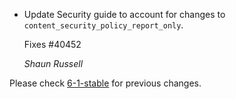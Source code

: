 *   Update Security guide to account for changes to
    `content_security_policy_report_only`.

    Fixes #40452

    *Shaun Russell*

Please check [6-1-stable](https://github.com/rails/rails/blob/6-1-stable/guides/CHANGELOG.md) for previous changes.
